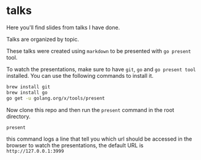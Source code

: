 # talks

Here you'll find slides from talks I have done.

Talks are organized by topic.

These talks were created using `markdown` to be presented with `go present` tool.

To watch the presentations, make sure to have `git`, `go` and `go present tool` installed. You can use the following commands to install it.

```bash
brew install git
brew install go
go get -u golang.org/x/tools/present
```

Now clone this repo and then run the `present` command in the root directory.

```bash
present 
```

this command logs a line that tell you which url should be accessed in the browser to watch the presentations, the default URL is `http://127.0.0.1:3999`
